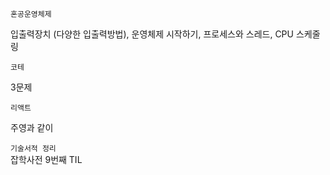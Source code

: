 `혼공운영체제` 

입출력장치 (다양한 입출력방법), 운영체제 시작하기, 프로세스와 스레드, CPU 스케줄링 </br>



`코테` <br>

3문제 </br>



`리액트`

주영과 같이
</br>

`기술서적 정리` </br>
잡학사전 9번째 TIL
